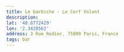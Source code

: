 ```yaml
---
title: Le barbiche - Le Cerf Volant
description:
lat: '48.8772429'
lon: '2.3420562'
address: 3 Rue Rodier, 75009 Paris, France
tags: bar
---
```

